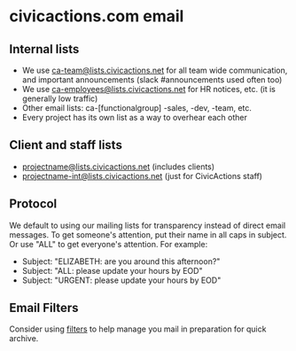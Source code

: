 # civicactions.com email

## Internal lists

- We use ca-team@lists.civicactions.net for all team wide communication, and important announcements (slack #announcements used often too)
- We use ca-employees@lists.civicactions.net for HR notices, etc. (it is generally low traffic)
- Other email lists: ca-\[functionalgroup] -sales, -dev, -team, etc.
- Every project has its own list as a way to overhear each other

## Client and staff lists

- projectname@lists.civicactions.net (includes clients)
- projectname-int@lists.civicactions.net (just for CivicActions staff)

## Protocol

We default to using our mailing lists for transparency instead of direct email messages. To get someone's attention, put their name in all caps in subject. Or use "ALL" to get everyone's attention. For example:

- Subject: "ELIZABETH: are you around this afternoon?"
- Subject: "ALL: please update your hours by EOD"
- Subject: "URGENT: please update your hours by EOD"

## Email Filters

Consider using [filters](https://support.google.com/mail/answer/6579?hl=en) to help manage you mail in preparation for quick archive.
